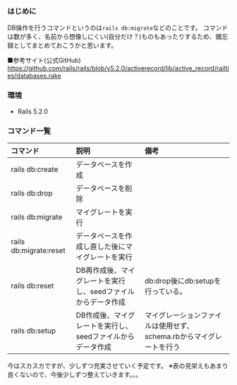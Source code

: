 <!--
title:   [Rails]DB操作を行うコマンドまとめ
tags:    Rails,Ruby
id:      d0c0d378387ceaf15665
private: false
-->
### はじめに
DB操作を行うコマンドというのは`rails db:migrate`などのことです。
コマンドは数が多く、名前から想像しにくい(自分だけ？)ものもあったりするため、備忘録としてまとめておこうかと思います。

■参考サイト(公式GitHub)
https://github.com/rails/rails/blob/v5.2.0/activerecord/lib/active_record/railties/databases.rake

### 環境
- Rails 5.2.0

### コマンド一覧
|コマンド            |説明               |備考               |
|:------------------|:------------------|:------------------|
|rails db:create    |データベースを作成   |                   |
|rails db:drop      |データベースを削除   |                   |
|rails db:migrate   |マイグレートを実行   |                   |
|rails db:migrate:reset|データベースを作成し直した後にマイグレートを実行||
|rails db:reset     |DB再作成後、マイグレートを実行し、seedファイルからデータ作成|db:drop後にdb:setupを行っている。|
|rails db:setup     |DB作成後、マイグレートを実行し、seedファイルからデータ作成|マイグレーションファイルは使用せず、schema.rbからマイグレートを行う|

今はスカスカですが、少しずつ充実させていく予定です。
※表の見栄えもあまり良くないので、今後少しずつ整えていきます。。。